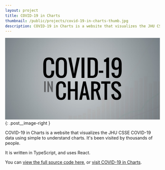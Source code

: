 ```yaml
---
layout: project
title: COVID-19 in Charts
thumbnail: /public/projects/covid-19-in-charts-thumb.jpg
description: COVID-19 in Charts is a website that visualizes the JHU CSSE COVID-19 data using simple to understand charts. Visited by thousands of people.
---
```


![COVID-19 in Charts](/public/projects/covid-19-in-charts.jpg){: .post__image-right }

COVID-19 in Charts is a website that visualizes the JHU CSSE COVID-19 data using simple to understand charts. It's been visited by thousands of people.

It is written in TypeScript, and uses React.

You can [view the full source code here](https://github.com/evrimfeyyaz/covid-19-in-charts), or [visit COVID-19 in Charts](https://covid19.evrim.io).
